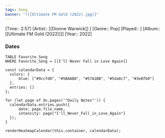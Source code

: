 ```yaml
---
tags: Song  
banner: "![[Ultimate FM Gold (2022).jpg]]"
---
```

[Time:: 2:57]
[Artist:: [[Dionne Warwick]] ]
[Genre:: Pop]
[Played:: ]
[Album:: [[Ultimate FM Gold (2022)]]]
[Year:: 2022]
### Dates
````dataview
TABLE Favorite_Song
WHERE Favorite_Song = [[I'll Never Fall in Love Again]]
````
  ```dataviewjs
const calendarData = { 
	colors: { 
		blue: ["#9ccfd8", "#5BAAB8", "#57A1BB", "#5da8c7", "#3e8fb0"] 
	}, 
	entries: [] 
}; 

for (let page of dv.pages('"Daily Notes"')) { 
	calendarData.entries.push({ 
		date: page.file.name, 
		intensity: page["I'll_Never_Fall_in_Love_Again"]
	}); 
} 

renderHeatmapCalendar(this.container, calendarData);
```
